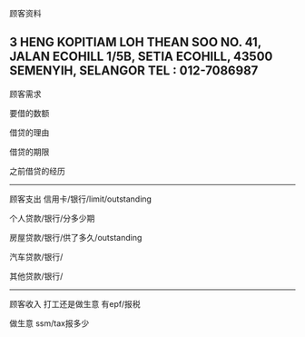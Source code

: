 顾客资料

3 HENG KOPITIAM 
LOH THEAN SOO NO. 41, JALAN ECOHILL 1/5B, SETIA ECOHILL, 43500 SEMENYIH, SELANGOR TEL : 012-7086987
-----------------
顾客需求


要借的数额

借贷的理由

借贷的期限

之前借贷的经历


--------------
顾客支出
信用卡/银行/limit/outstanding


个人贷款/银行/分多少期

房屋贷款/银行/供了多久/outstanding

汽车贷款/银行/


其他贷款/银行/

-----------
顾客收入
打工还是做生意
有epf/报税

做生意 ssm/tax报多少

